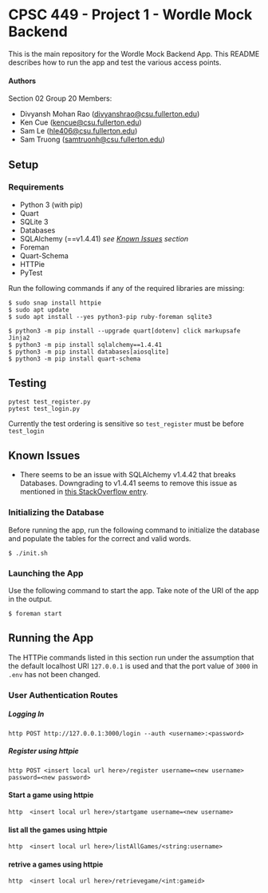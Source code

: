 # CPSC 449 - Project 1 - Wordle Mock Backend

This is the main repository for the Wordle Mock Backend App. This README describes how to run the app and test the various access points.

#### Authors

Section 02
Group 20
Members:

-   Divyansh Mohan Rao (divyanshrao@csu.fullerton.edu)
-   Ken Cue (kencue@csu.fullerton.edu)
-   Sam Le (hle406@csu.fullerton.edu)
-   Sam Truong (samtruonh@csu.fullerton.edu)

## Setup

### Requirements

-   Python 3 (with pip)
-   Quart
-   SQLite 3
-   Databases
-   SQLAlchemy (==v1.4.41) _see [Known Issues](#known-issues) section_
-   Foreman
-   Quart-Schema
-   HTTPie
-   PyTest

Run the following commands if any of the required libraries are missing:

```
$ sudo snap install httpie
$ sudo apt update
$ sudo apt install --yes python3-pip ruby-foreman sqlite3

$ python3 -m pip install --upgrade quart[dotenv] click markupsafe Jinja2
$ python3 -m pip install sqlalchemy==1.4.41
$ python3 -m pip install databases[aiosqlite]
$ python3 -m pip install quart-schema
```

## Testing

```
pytest test_register.py
pytest test_login.py
```

Currently the test ordering is sensitive so `test_register` must be before `test_login`

## Known Issues

-   There seems to be an issue with SQLAlchemy v1.4.42 that breaks Databases. Downgrading to v1.4.41 seems to remove this issue as mentioned in [this StackOverflow entry](https://stackoverflow.com/questions/74089620/python-databases-library-cant-fetch-all-from-mysql-database).

### Initializing the Database

Before running the app, run the following command to initialize the database and populate the tables for the correct and valid words.

```
$ ./init.sh
```

### Launching the App

Use the following command to start the app. Take note of the URI of the app in the output.

```
$ foreman start
```

## Running the App

The HTTPie commands listed in this section run under the assumption that the default localhost URI `127.0.0.1` is used and that the port value of `3000` in `.env` has not been changed.

### User Authentication Routes

##### Logging In

```
http POST http://127.0.0.1:3000/login --auth <username>:<password>
```

##### Register using httpie

```
http POST <insert local url here>/register username=<new username> password=<new password>
```

#### Start a game using httpie

```
http  <insert local url here>/startgame username=<new username>
```

#### list all the games using httpie

```
http  <insert local url here>/listAllGames/<string:username>
```

#### retrive a games using httpie

```
http  <insert local url here>/retrievegame/<int:gameid>
```
